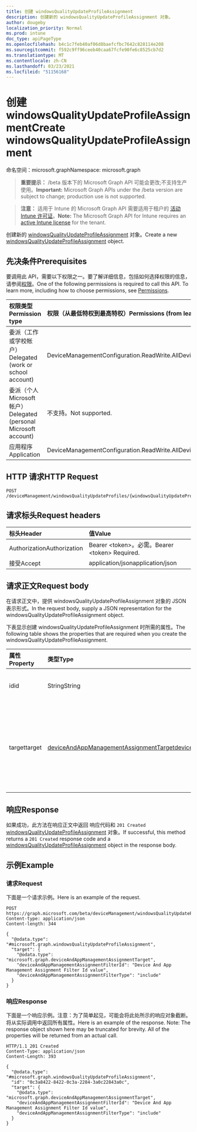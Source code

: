 ```yaml
---
title: 创建 windowsQualityUpdateProfileAssignment
description: 创建新的 windowsQualityUpdateProfileAssignment 对象。
author: dougeby
localization_priority: Normal
ms.prod: intune
doc_type: apiPageType
ms.openlocfilehash: b4c1c7feb40af06d8baefcfbc7642c828114e208
ms.sourcegitcommit: f592c9ff96ceeb40caa67fcfe90fe6c8525cb7d2
ms.translationtype: MT
ms.contentlocale: zh-CN
ms.lasthandoff: 03/23/2021
ms.locfileid: "51156168"
---
```

# <a name="create-windowsqualityupdateprofileassignment"></a><span data-ttu-id="1d9f6-103">创建 windowsQualityUpdateProfileAssignment</span><span class="sxs-lookup"><span data-stu-id="1d9f6-103">Create windowsQualityUpdateProfileAssignment</span></span>

<span data-ttu-id="1d9f6-104">命名空间：microsoft.graph</span><span class="sxs-lookup"><span data-stu-id="1d9f6-104">Namespace: microsoft.graph</span></span>

> <span data-ttu-id="1d9f6-105">**重要提示：** /beta 版本下的 Microsoft Graph API 可能会更改;不支持生产使用。</span><span class="sxs-lookup"><span data-stu-id="1d9f6-105">**Important:** Microsoft Graph APIs under the /beta version are subject to change; production use is not supported.</span></span>

> <span data-ttu-id="1d9f6-106">**注意：** 适用于 Intune 的 Microsoft Graph API 需要适用于租户的 [活动 Intune 许可证](https://go.microsoft.com/fwlink/?linkid=839381)。</span><span class="sxs-lookup"><span data-stu-id="1d9f6-106">**Note:** The Microsoft Graph API for Intune requires an [active Intune license](https://go.microsoft.com/fwlink/?linkid=839381) for the tenant.</span></span>

<span data-ttu-id="1d9f6-107">创建新的 [windowsQualityUpdateProfileAssignment](../resources/intune-softwareupdate-windowsqualityupdateprofileassignment.md) 对象。</span><span class="sxs-lookup"><span data-stu-id="1d9f6-107">Create a new [windowsQualityUpdateProfileAssignment](../resources/intune-softwareupdate-windowsqualityupdateprofileassignment.md) object.</span></span>

## <a name="prerequisites"></a><span data-ttu-id="1d9f6-108">先决条件</span><span class="sxs-lookup"><span data-stu-id="1d9f6-108">Prerequisites</span></span>
<span data-ttu-id="1d9f6-p101">要调用此 API，需要以下权限之一。要了解详细信息，包括如何选择权限的信息，请参阅[权限](/graph/permissions-reference)。</span><span class="sxs-lookup"><span data-stu-id="1d9f6-p101">One of the following permissions is required to call this API. To learn more, including how to choose permissions, see [Permissions](/graph/permissions-reference).</span></span>

|<span data-ttu-id="1d9f6-111">权限类型</span><span class="sxs-lookup"><span data-stu-id="1d9f6-111">Permission type</span></span>|<span data-ttu-id="1d9f6-112">权限（从最低特权到最高特权）</span><span class="sxs-lookup"><span data-stu-id="1d9f6-112">Permissions (from least to most privileged)</span></span>|
|:---|:---|
|<span data-ttu-id="1d9f6-113">委派（工作或学校帐户）</span><span class="sxs-lookup"><span data-stu-id="1d9f6-113">Delegated (work or school account)</span></span>|<span data-ttu-id="1d9f6-114">DeviceManagementConfiguration.ReadWrite.All</span><span class="sxs-lookup"><span data-stu-id="1d9f6-114">DeviceManagementConfiguration.ReadWrite.All</span></span>|
|<span data-ttu-id="1d9f6-115">委派（个人 Microsoft 帐户）</span><span class="sxs-lookup"><span data-stu-id="1d9f6-115">Delegated (personal Microsoft account)</span></span>|<span data-ttu-id="1d9f6-116">不支持。</span><span class="sxs-lookup"><span data-stu-id="1d9f6-116">Not supported.</span></span>|
|<span data-ttu-id="1d9f6-117">应用程序</span><span class="sxs-lookup"><span data-stu-id="1d9f6-117">Application</span></span>|<span data-ttu-id="1d9f6-118">DeviceManagementConfiguration.ReadWrite.All</span><span class="sxs-lookup"><span data-stu-id="1d9f6-118">DeviceManagementConfiguration.ReadWrite.All</span></span>|

## <a name="http-request"></a><span data-ttu-id="1d9f6-119">HTTP 请求</span><span class="sxs-lookup"><span data-stu-id="1d9f6-119">HTTP Request</span></span>
<!-- {
  "blockType": "ignored"
}
-->
``` http
POST /deviceManagement/windowsQualityUpdateProfiles/{windowsQualityUpdateProfileId}/assignments
```

## <a name="request-headers"></a><span data-ttu-id="1d9f6-120">请求标头</span><span class="sxs-lookup"><span data-stu-id="1d9f6-120">Request headers</span></span>
|<span data-ttu-id="1d9f6-121">标头</span><span class="sxs-lookup"><span data-stu-id="1d9f6-121">Header</span></span>|<span data-ttu-id="1d9f6-122">值</span><span class="sxs-lookup"><span data-stu-id="1d9f6-122">Value</span></span>|
|:---|:---|
|<span data-ttu-id="1d9f6-123">Authorization</span><span class="sxs-lookup"><span data-stu-id="1d9f6-123">Authorization</span></span>|<span data-ttu-id="1d9f6-124">Bearer &lt;token&gt;。必需。</span><span class="sxs-lookup"><span data-stu-id="1d9f6-124">Bearer &lt;token&gt; Required.</span></span>|
|<span data-ttu-id="1d9f6-125">接受</span><span class="sxs-lookup"><span data-stu-id="1d9f6-125">Accept</span></span>|<span data-ttu-id="1d9f6-126">application/json</span><span class="sxs-lookup"><span data-stu-id="1d9f6-126">application/json</span></span>|

## <a name="request-body"></a><span data-ttu-id="1d9f6-127">请求正文</span><span class="sxs-lookup"><span data-stu-id="1d9f6-127">Request body</span></span>
<span data-ttu-id="1d9f6-128">在请求正文中，提供 windowsQualityUpdateProfileAssignment 对象的 JSON 表示形式。</span><span class="sxs-lookup"><span data-stu-id="1d9f6-128">In the request body, supply a JSON representation for the windowsQualityUpdateProfileAssignment object.</span></span>

<span data-ttu-id="1d9f6-129">下表显示创建 windowsQualityUpdateProfileAssignment 时所需的属性。</span><span class="sxs-lookup"><span data-stu-id="1d9f6-129">The following table shows the properties that are required when you create the windowsQualityUpdateProfileAssignment.</span></span>

|<span data-ttu-id="1d9f6-130">属性</span><span class="sxs-lookup"><span data-stu-id="1d9f6-130">Property</span></span>|<span data-ttu-id="1d9f6-131">类型</span><span class="sxs-lookup"><span data-stu-id="1d9f6-131">Type</span></span>|<span data-ttu-id="1d9f6-132">说明</span><span class="sxs-lookup"><span data-stu-id="1d9f6-132">Description</span></span>|
|:---|:---|:---|
|<span data-ttu-id="1d9f6-133">id</span><span class="sxs-lookup"><span data-stu-id="1d9f6-133">id</span></span>|<span data-ttu-id="1d9f6-134">String</span><span class="sxs-lookup"><span data-stu-id="1d9f6-134">String</span></span>|<span data-ttu-id="1d9f6-135">实体的标识符</span><span class="sxs-lookup"><span data-stu-id="1d9f6-135">The Identifier of the entity</span></span>|
|<span data-ttu-id="1d9f6-136">target</span><span class="sxs-lookup"><span data-stu-id="1d9f6-136">target</span></span>|[<span data-ttu-id="1d9f6-137">deviceAndAppManagementAssignmentTarget</span><span class="sxs-lookup"><span data-stu-id="1d9f6-137">deviceAndAppManagementAssignmentTarget</span></span>](../resources/intune-shared-deviceandappmanagementassignmenttarget.md)|<span data-ttu-id="1d9f6-138">功能更新配置文件分配到的分配目标。</span><span class="sxs-lookup"><span data-stu-id="1d9f6-138">The assignment target that the feature update profile is assigned to.</span></span>|



## <a name="response"></a><span data-ttu-id="1d9f6-139">响应</span><span class="sxs-lookup"><span data-stu-id="1d9f6-139">Response</span></span>
<span data-ttu-id="1d9f6-140">如果成功，此方法在响应正文中返回 响应代码和 `201 Created` [windowsQualityUpdateProfileAssignment](../resources/intune-softwareupdate-windowsqualityupdateprofileassignment.md) 对象。</span><span class="sxs-lookup"><span data-stu-id="1d9f6-140">If successful, this method returns a `201 Created` response code and a [windowsQualityUpdateProfileAssignment](../resources/intune-softwareupdate-windowsqualityupdateprofileassignment.md) object in the response body.</span></span>

## <a name="example"></a><span data-ttu-id="1d9f6-141">示例</span><span class="sxs-lookup"><span data-stu-id="1d9f6-141">Example</span></span>

### <a name="request"></a><span data-ttu-id="1d9f6-142">请求</span><span class="sxs-lookup"><span data-stu-id="1d9f6-142">Request</span></span>
<span data-ttu-id="1d9f6-143">下面是一个请求示例。</span><span class="sxs-lookup"><span data-stu-id="1d9f6-143">Here is an example of the request.</span></span>
``` http
POST https://graph.microsoft.com/beta/deviceManagement/windowsQualityUpdateProfiles/{windowsQualityUpdateProfileId}/assignments
Content-type: application/json
Content-length: 344

{
  "@odata.type": "#microsoft.graph.windowsQualityUpdateProfileAssignment",
  "target": {
    "@odata.type": "microsoft.graph.deviceAndAppManagementAssignmentTarget",
    "deviceAndAppManagementAssignmentFilterId": "Device And App Management Assignment Filter Id value",
    "deviceAndAppManagementAssignmentFilterType": "include"
  }
}
```

### <a name="response"></a><span data-ttu-id="1d9f6-144">响应</span><span class="sxs-lookup"><span data-stu-id="1d9f6-144">Response</span></span>
<span data-ttu-id="1d9f6-p102">下面是一个响应示例。注意：为了简单起见，可能会将此处所示的响应对象截断。将从实际调用中返回所有属性。</span><span class="sxs-lookup"><span data-stu-id="1d9f6-p102">Here is an example of the response. Note: The response object shown here may be truncated for brevity. All of the properties will be returned from an actual call.</span></span>
``` http
HTTP/1.1 201 Created
Content-Type: application/json
Content-Length: 393

{
  "@odata.type": "#microsoft.graph.windowsQualityUpdateProfileAssignment",
  "id": "0c3a8422-8422-0c3a-2284-3a0c22843a0c",
  "target": {
    "@odata.type": "microsoft.graph.deviceAndAppManagementAssignmentTarget",
    "deviceAndAppManagementAssignmentFilterId": "Device And App Management Assignment Filter Id value",
    "deviceAndAppManagementAssignmentFilterType": "include"
  }
}
```




